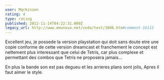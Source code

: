 ```yaml
---
user: Mqrkinson
rating: 4
type: rating
published: 2012-11-14T04:22:31.000Z
legacy_url: http://www.emunova.net/veda/test/3806.htm#comment-16112
---
```

Excellent jeu, je possede la version playstation qui doit sans doute etre une copie conforme de cette version dreamcast et franchement le concept est nettement plus interessant que celui de Tetris, car plus complexe et permettant des combos que Tetris ne proposera jamais...

En plus la bande son est pas degueu et les arrieres plans sont jolis, Apres il faut aimer le style.